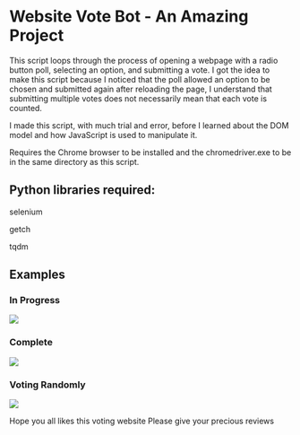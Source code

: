 # Website Vote Bot - An Amazing Project

This script loops through the process of opening a webpage with a radio button poll, selecting an option, and submitting a vote. I got the idea to make this script because I noticed that the poll allowed an option to be chosen and submitted again after reloading the page, I understand that submitting multiple votes does not necessarily mean that each vote is counted.

I made this script, with much trial and error, before I learned about the DOM model and how JavaScript is used to manipulate it. 

Requires the Chrome browser to be installed and the chromedriver.exe to be in the same directory as this script.

## Python libraries required:
selenium

getch

tqdm

## Examples

### In Progress
<img src="voting progress.png">

### Complete
<img src="complete.png">

### Voting Randomly
<img src="random voting.png">

Hope you all likes this voting website
Please give your precious reviews
